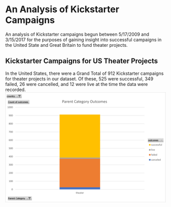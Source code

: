 # An Analysis of Kickstarter Campaigns
An analysis of Kickstarter campaigns begun between 5/17/2009 and 3/15/2017 for the purposes of gaining insight into successful campaigns in the United State and Great Britain to fund theater projects.

## Kickstarter Campaigns for US Theater Projects
In the United States, there were a Grand Total of 912 Kickstarter campaigns for theater projects in our dataset.  Of these, 525 were successful, 349 failed, 26 were cancelled, and 12 were live at the time the data were recorded.
![image](https://github.com/kchavez05/kickstarter-analysis/blob/main/Theater%20Category%20Outcomes.png)
